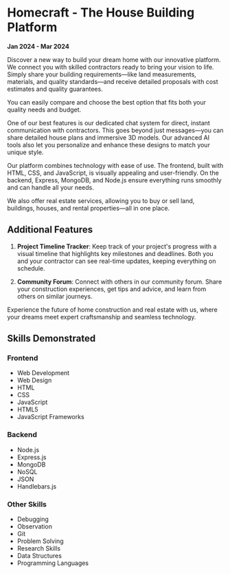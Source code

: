 # Homecraft - The House Building Platform

**Jan 2024 - Mar 2024**

Discover a new way to build your dream home with our innovative platform. We connect you with skilled contractors ready to bring your vision to life. Simply share your building requirements—like land measurements, materials, and quality standards—and receive detailed proposals with cost estimates and quality guarantees.

You can easily compare and choose the best option that fits both your quality needs and budget.

One of our best features is our dedicated chat system for direct, instant communication with contractors. This goes beyond just messages—you can share detailed house plans and immersive 3D models. Our advanced AI tools also let you personalize and enhance these designs to match your unique style.

Our platform combines technology with ease of use. The frontend, built with HTML, CSS, and JavaScript, is visually appealing and user-friendly. On the backend, Express, MongoDB, and Node.js ensure everything runs smoothly and can handle all your needs.

We also offer real estate services, allowing you to buy or sell land, buildings, houses, and rental properties—all in one place.

## Additional Features

1. **Project Timeline Tracker**: Keep track of your project's progress with a visual timeline that highlights key milestones and deadlines. Both you and your contractor can see real-time updates, keeping everything on schedule.

2. **Community Forum**: Connect with others in our community forum. Share your construction experiences, get tips and advice, and learn from others on similar journeys.

Experience the future of home construction and real estate with us, where your dreams meet expert craftsmanship and seamless technology.

## Skills Demonstrated

### Frontend
- Web Development
- Web Design
- HTML
- CSS
- JavaScript
- HTML5
- JavaScript Frameworks

### Backend
- Node.js
- Express.js
- MongoDB
- NoSQL
- JSON
- Handlebars.js

### Other Skills
- Debugging
- Observation
- Git
- Problem Solving
- Research Skills
- Data Structures
- Programming Languages
